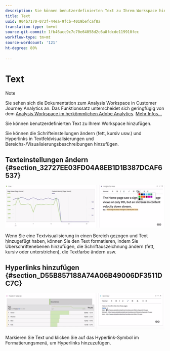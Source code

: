 ```yaml
---
description: Sie können benutzerdefinierten Text zu Ihrem Workspace hinzufügen.
title: Text
uuid: 904b7170-073f-44ea-9fcb-4019befcaf8a
translation-type: tm+mt
source-git-commit: 1fb46acc9c7c70e64058d2c6a8fdcde119910fec
workflow-type: tm+mt
source-wordcount: '121'
ht-degree: 80%

---
```



# Text

>[!NOTE]
>
>Sie sehen sich die Dokumentation zum Analysis Workspace in Customer Journey Analytics an. Das Funktionssatz unterscheidet sich geringfügig von dem [Analysis Workspace im herkömmlichen Adobe Analytics](https://docs.adobe.com/content/help/de-DE/analytics/analyze/analysis-workspace/home.html). [Mehr Infos...](/help/getting-started/cja-aa.md)

Sie können benutzerdefinierten Text zu Ihrem Workspace hinzufügen.

Sie können die Schrifteinstellungen ändern (fett, kursiv usw.) und Hyperlinks in Textfeldvisualisierungen und Bereichs-/Visualisierungsbeschreibungen hinzufügen.

## Texteinstellungen ändern {#section_32727EE03FD04A8EB1D1B387DCAF6537}

![](assets/rich-text1.png)

Wenn Sie eine Textvisualisierung in einen Bereich gezogen und Text hinzugefügt haben, können Sie den Text formatieren, indem Sie Überschriftenebenen hinzufügen, die Schriftauszeichnung ändern (fett, kursiv oder unterstrichen), die Textfarbe ändern usw.

## Hyperlinks hinzufügen {#section_D55B857188A74A06B49006DF3511DC7C}

![](assets/rich-text2.png)

Markieren Sie Text und klicken Sie auf das Hyperlink-Symbol im Formatierungsmenü, um Hyperlinks hinzuzufügen.
